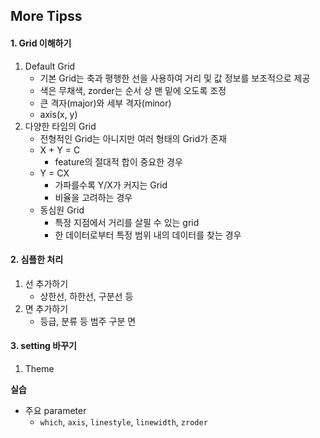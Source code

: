 ## More Tipss

#### 1. Grid 이해하기

1. Default Grid
   - 기본 Grid는 축과 평행한 선을 사용하여 거리 및 값 정보를 보조적으로 제공
   - 색은 무채색, zorder는 순서 상 맨 밑에 오도록 조정
   - 큰 격자(major)와 세부 격자(minor)
   - axis(x, y)
2. 다양한 타임의 Grid
   - 전형적인 Grid는 아니지만 여러 형태의 Grid가 존재
   - X + Y = C
     - feature의 절대적 합이 중요한 경우
   - Y = CX
     - 가파를수록 Y/X가 커지는 Grid
     - 비율을 고려하는 경우
   - 동심원 Grid
     - 특정 지점에서 거리를 살필 수 있는 grid
     - 한 데이터로부터 특정 범위 내의 데이터를 찾는 경우



#### 2. 심플한 처리

1. 선 추가하기
   - 상한선, 하한선, 구분선 등
2. 면 추가하기
   - 등급, 분류 등 범주 구분 면



#### 3. setting 바꾸기

1. Theme







**실습**

- 주요 parameter
  - `which`, `axis`, `linestyle`, `linewidth`, `zroder`
